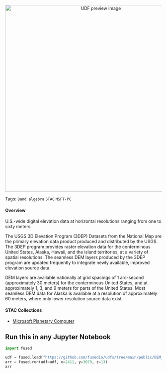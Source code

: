 <!--fused:preview-->
<p align="center"><img src="https://fused-magic.s3.us-west-2.amazonaws.com/thumbnails/udfs-staging/DEM_10m_Tile_Example.png" width="600" alt="UDF preview image"></p>

<!--fused:tags-->
Tags:  `Band algebra` `STAC` `MSFT-PC`

<!--fused:readme-->

#### Overview
U.S.-wide digital elevation data at horizontal resolutions ranging from one to sixty meters.

The USGS 3D Elevation Program (3DEP) Datasets from the National Map are the primary elevation data product produced and distributed by the USGS. The 3DEP program provides raster elevation data for the conterminous United States, Alaska, Hawaii, and the island territories, at a variety of spatial resolutions. The seamless DEM layers produced by the 3DEP program are updated frequently to integrate newly available, improved elevation source data.

DEM layers are available nationally at grid spacings of 1 arc-second (approximately 30 meters) for the conterminous United States, and at approximately 1, 3, and 9 meters for parts of the United States. Most seamless DEM data for Alaska is available at a resolution of approximately 60 meters, where only lower resolution source data exist.
#### STAC Collections
* [Microsoft Planetary Computer](https://planetarycomputer.microsoft.com/api/stac/v1/collections/3dep-seamless)


## Run this in any Jupyter Notebook

```python
import fused

udf = fused.load("https://github.com/fusedio/udfs/tree/main/public/DEM_10m_Tile_Example")
arr = fused.run(udf=udf, x=2411, y=3079, z=13)
arr
```
